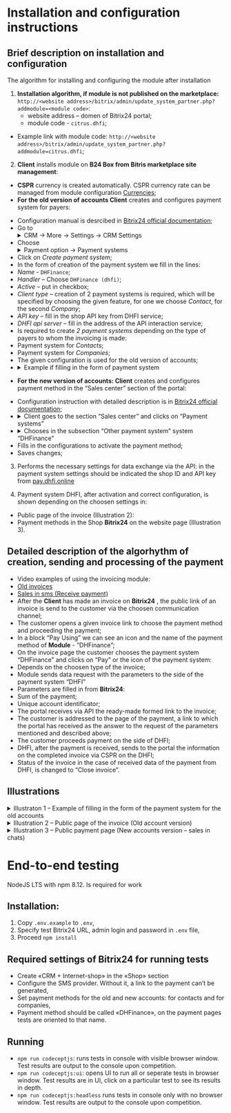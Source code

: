 # Installation and configuration instructions
## Brief description on installation and configuration 

The algorithm for installing and configuring the module after installation

1. **Installation algorithm, if module is not published on the marketplace:** 
`http://<website address>/bitrix/admin/update_system_partner.php?addmodule=<module code>`: 
    * website address – domen of Bitrix24 portal; 
    * module code - `citrus.dhfi`;
* Example link with module code: `http://<website address>/bitrix/admin/update_system_partner.php?addmodule=citrus.dhfi`;

2. **Client** installs module on **B24 Box from Bitris marketplace site management**:
- **CSPR** currency is created automatically. 
CSPR currency rate can be managed from module configuration [Currencies](https://training.bitrix24.com/support/training/course/index.php?COURSE_ID=178&LESSON_ID=23084&LESSON_PATH=17520.18658.4245.1143.23084);
- **For the old version of accounts Client** creates and configures payment system for payers:
* Configuration manual is desrcibed in [Bitrix24 official documentation](https://helpdesk.bitrix24.com/open/5872347/);
* Go to <details><summary>CRM → More → Settings → CRM Settings</summary><img alt="CRM → More → Settings → CRM Settings" src="./.docs/crm-settings.jpg"/></details>
* Choose <details><summary>Payment option → Payment systems</summary><img alt="Payment option → Payment systems" src="./.docs/payment-systems.jpg"/></details>
* Click on  *Create payment system*;
* In the form of creation of the payment system we fill in the lines:
* *Name* - `DHFinance`;
* *Handler* – Choose `DHFinance (dhfi)`;
 * *Active* – put in checkbox;
* *Client type* – creation of 2 payment systems is required, which will be specified by choosing the given feature, for one we choose *Contact*, for the second *Company*;
* *API key* – fill in the shop API key from DHFI service;
* *DHFI api server* – fill in the address of the API interaction service;
* Is required to create *2 payment systems* depending on the type of payers to whom the invoicing is made:
* Payment system for *Contacts*;
* Payment system for *Companies*;
* The given configuration is used for the old version of accounts;
* <details><summary>Example if filling in the form of payment system</summary><img alt="Example of filling in the form of the payment system" src="./.docs/image2.png"/></details>

- **For the new version of accounts: Client** creates and configures payment method in the “Sales center” section of the portal:
* Configuration instruction with detailed description is in [Bitrix24 official documentation](https://helpdesk.bitrix24.com/open/9613777/);
* <details><summary>Client goes to the section “Sales center” and clicks on “Payment systems”</summary><img alt="Sales center → Payment systems" src="./.docs/sales-center.png"/></details>
* <details><summary>Chooses in the subsection “Other payment system” system “DHFinance”</summary><img alt="Select paysystem" src="./.docs/select-paysystem.jpg"/></details>
* Fills in the configurations to activate the payment method;
* Saves changes;
3. Performs the necessary settings for data exchange via the API: in the payment system settings should be indicated the shop ID and API key from  [pay.dhfi.online](https://pay.dhfi.online/)

4. Payment system DHFI, after activation and correct configuration, is shown depending on the choosen settings in:
* Public page of the invoice (Illustration 2):
* Payment methods in the Shop **Bitrix24** on the website page (Illustration 3).

## Detailed description of the algorhythm of creation, sending and processing of the payment 

* Video examples of using the invoicing module:
* [Old invoices](https://user-images.githubusercontent.com/444489/178686899-9e67a3fe-945b-487a-8ce9-e5a84f961aab.webm)
 * [Sales in sms (Receive payment)](https://user-images.githubusercontent.com/444489/178687137-21a84b67-55dd-44a2-844a-5ce234c4edd0.webm)
* After the  **Client** has made an invoice on **Bitrix24** , the public link of an invoice is send to the customer via the choosen communication channel;
* The customer opens a given invoice link to choose the payment method and proceeding the payment;
* In a block “Pay Using” we can see an icon and the name of the payment method of **Module** - “DHFinance”;
* On the invoice page the customer chooses the payment system “DHFinance” and clicks on “Pay” or the icon of the payment system:
* Depends on the choosen type of the invoice;
* Module sends data request with the parameters to the side of the payment system “DHFI”
* Parameters are filled in from **Bitrix24**:
* Sum of the payment;
* Unique account identificator;
* The portal receives via API the ready-made formed link to the invoice;
* The customer is addressed to the page of the payment, a link to which the portal has received as the answer to the request of the parameters mentioned and described above;
* The customer proceeds payment on the side of DHFI;
* DHFI, after the payment is received, sends to the portal the information on the completed invoice via CSPR on the DHFI;
* Status of the invoice in the case of received data of the payment from DHFI, is changed to “Close invoice”.

## Illustrations

<details>
<summary> Illustraton 1 – Example of filling in the form of the payment system for the old accounts </summary>

![Illustration 1 – Example of filling in the form for the old accounts](./.docs/image2.png)

</details>

<details>
<summary>Illustration 2 – Public page of the invoice (Old account version)</summary>

![Illustration 2 – Public page of the invoice (Old account version)](./.docs/image1.png)

</details>

<details>
<summary>Illustration 3 – Public payment page (New accounts version – sales in chats)</summary>

![Illustration 3 – Public payment page (New accounts version – sales in chats)](./.docs/image3.png)

</details>

# End-to-end testing

 NodeJS LTS with npm 8.12. Is required for work

## Installation:
1. Copy `.env.example` to `.env`,
2. Specify test Bitrix24 URL, admin login and password in `.env` file,
3. Proceed `npm install`

## Required settings of Bitrix24 for running tests

- Create «CRM + Internet-shop» in the «Shop» section
- Configure the SMS provider. Without it, a link to the payment can’t be generated,
- Set payment methods for the old and new accounts: for contacts and for companies,
- Payment method should be called «DHFinance», on the payment pages tests are oriented to that name.

## Running

- `npm run codeceptjs`: runs tests in console with visible browser window. Test results are output to the console upon competition.
- `npm run codeceptjs:ui`: opens UI to run all or seperate tests in browser window. Test results are in UI, click on a particular test to see its results in depth.  
- `npm run codeceptjs:headless` runs tests in console only with no browser window. Test results are output to the console upon competition. 
